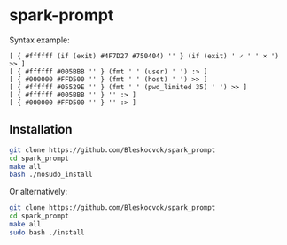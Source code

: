 
# spark-prompt

Syntax example:
```
[ { #ffffff (if (exit) #4F7D27 #750404) '' } (if (exit) ' ✓ ' ' × ') >> ]
[ { #ffffff #005BBB '' } (fmt ' ' (user) ' ') :> ]
[ { #000000 #FFD500 '' } (fmt ' ' (host) ' ') >> ]
[ { #ffffff #05529E '' } (fmt ' ' (pwd_limited 35) ' ') >> ]
[ { #ffffff #005BBB '' } '' :> ]
[ { #000000 #FFD500 '' } '' :> ]
```

## Installation

```sh
git clone https://github.com/Bleskocvok/spark_prompt
cd spark_prompt
make all
bash ./nosudo_install
```

Or alternatively:

```sh
git clone https://github.com/Bleskocvok/spark_prompt
cd spark_prompt
make all
sudo bash ./install
```

